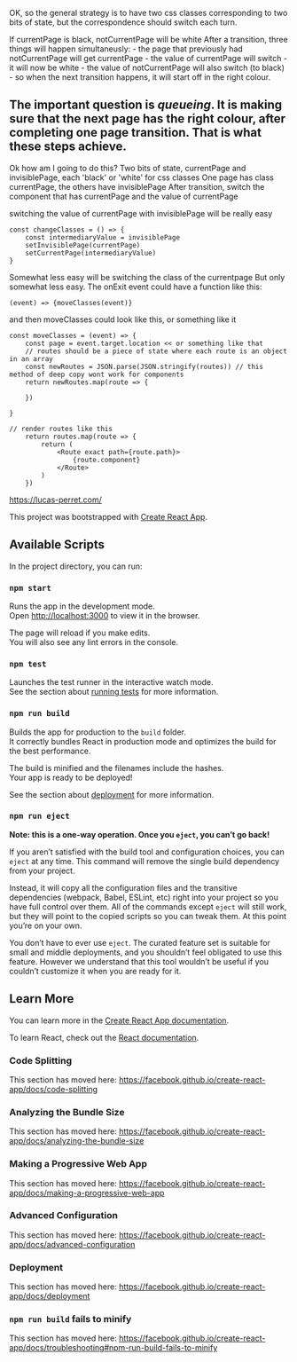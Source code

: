 
OK, so the general strategy is to have two css classes corresponding to two bits of state, but the correspondence should switch each turn. 

If currentPage is black, notCurrentPage will be white
After a transition, three things will happen simultaneusly:
    - the page that previously had notCurrentPage will get currentPage
    - the value of currentPage will switch - it will now be white
    - the value of notCurrentPage will also switch (to black) - so when the next transition happens, it will start off in the right colour.
  
The important question is _queueing_. It is making sure that the next page has the right colour, after completing one page transition. That is what these steps achieve.
-----


Ok how am I going to do this?
Two bits of state, currentPage and invisiblePage, each 'black' or 'white' for css classes
One page has class currentPage, the others have invisiblePage
After transition, switch the component that has currentPage and the value of currentPage

switching the value of currentPage with invisiblePage will be really easy

```
const changeClasses = () => {
    const intermediaryValue = invisiblePage
    setInvisiblePage(currentPage)
    setCurrentPage(intermediaryValue)
}
```

Somewhat less easy will be switching the class of the currentpage But only somewhat less easy. The onExit event could have a function like this:

```
(event) => {moveClasses(event)}
```

and then moveClasses could look like this, or something like it

```
const moveClasses = (event) => {
    const page = event.target.location << or something like that
    // routes should be a piece of state where each route is an object in an array
    const newRoutes = JSON.parse(JSON.stringify(routes)) // this method of deep copy wont work for components
    return newRoutes.map(route => {
        
    })

}
```

```
// render routes like this
    return routes.map(route => {
        return (
            <Route exact path={route.path}>
                {route.component}
            </Route>
        )
    })

```

https://lucas-perret.com/


This project was bootstrapped with [Create React App](https://github.com/facebook/create-react-app).

## Available Scripts

In the project directory, you can run:

### `npm start`

Runs the app in the development mode.<br />
Open [http://localhost:3000](http://localhost:3000) to view it in the browser.

The page will reload if you make edits.<br />
You will also see any lint errors in the console.

### `npm test`

Launches the test runner in the interactive watch mode.<br />
See the section about [running tests](https://facebook.github.io/create-react-app/docs/running-tests) for more information.

### `npm run build`

Builds the app for production to the `build` folder.<br />
It correctly bundles React in production mode and optimizes the build for the best performance.

The build is minified and the filenames include the hashes.<br />
Your app is ready to be deployed!

See the section about [deployment](https://facebook.github.io/create-react-app/docs/deployment) for more information.

### `npm run eject`

**Note: this is a one-way operation. Once you `eject`, you can’t go back!**

If you aren’t satisfied with the build tool and configuration choices, you can `eject` at any time. This command will remove the single build dependency from your project.

Instead, it will copy all the configuration files and the transitive dependencies (webpack, Babel, ESLint, etc) right into your project so you have full control over them. All of the commands except `eject` will still work, but they will point to the copied scripts so you can tweak them. At this point you’re on your own.

You don’t have to ever use `eject`. The curated feature set is suitable for small and middle deployments, and you shouldn’t feel obligated to use this feature. However we understand that this tool wouldn’t be useful if you couldn’t customize it when you are ready for it.

## Learn More

You can learn more in the [Create React App documentation](https://facebook.github.io/create-react-app/docs/getting-started).

To learn React, check out the [React documentation](https://reactjs.org/).

### Code Splitting

This section has moved here: https://facebook.github.io/create-react-app/docs/code-splitting

### Analyzing the Bundle Size

This section has moved here: https://facebook.github.io/create-react-app/docs/analyzing-the-bundle-size

### Making a Progressive Web App

This section has moved here: https://facebook.github.io/create-react-app/docs/making-a-progressive-web-app

### Advanced Configuration

This section has moved here: https://facebook.github.io/create-react-app/docs/advanced-configuration

### Deployment

This section has moved here: https://facebook.github.io/create-react-app/docs/deployment

### `npm run build` fails to minify

This section has moved here: https://facebook.github.io/create-react-app/docs/troubleshooting#npm-run-build-fails-to-minify
